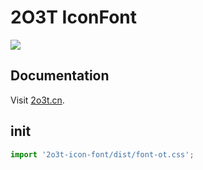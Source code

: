 # 2O3T IconFont

![](https://avatars1.githubusercontent.com/u/43493256?s=200&v=4)

## Documentation

Visit [2o3t.cn](https://2o3t.github.io/2o3t-ui).

## init

```js
import '2o3t-icon-font/dist/font-ot.css';
```
